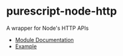 # purescript-node-http

A wrapper for Node's HTTP APIs

- [Module Documentation](docs/Node)
- [Example](test/Main.purs)
